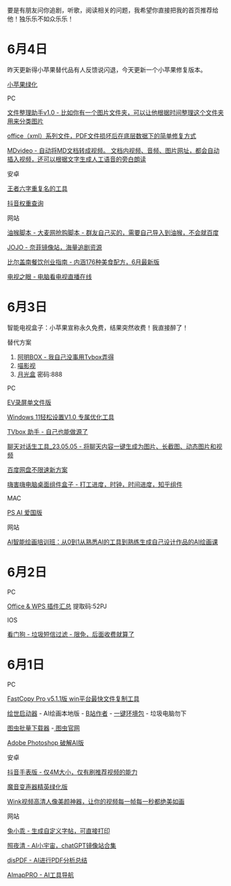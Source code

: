 要是有朋友问你追剧，听歌，阅读相关的问题，我希望你直接把我的首页推荐给他！独乐乐不如众乐乐！

# 6月4日

昨天更新得小苹果替代品有人反馈说闪退，今天更新一个小苹果修复版本。

[小苹果绿化](https://aming.lanzouc.com/inZut0y5w23c)

PC

[文件整理助手v1.0 - 比如你有一个图片文件夹，可以让他根据时间整理这个文件夹用来分类图片](https://aming.lanzouc.com/inR4G0y6dzih)

[office（xml）系列文件，PDF文件损坏后在底层数据下的简单修复方式](https://www.bilibili.com/video/BV14m4y147W2/?vd_source=67484afb90cebf5cf6c805cd35946bcf)

[MDvideo - 自动将MD文档转成视频。 文档内视频、音频、图片网址，都会自动插入视频，还可以根据文字生成人工语音的旁白朗读](https://mdvideo.gshll.com/guide)

安卓

[王者六字重复名的工具](https://aming.lanzouc.com/iB5VP0y6dpih)

[抖音权重查询](https://aming.lanzouc.com/iZxYr0y6dokd)

网站

[油猴脚本 - 大麦网抢购脚本 - 群友自己买的，需要自己导入到油猴，不会就百度](https://aming.lanzouc.com/iQqo70y6e98h)

[JOJO - 奈菲镜像站，海量追剧资源](https://app.syrme.top/#)

[比尔盖南餐饮创业指南 - 内涵176种美食配方，6月最新版](https://pan.baidu.com/s/1Pu8KPUku3X2-HRFmOOaqSw?pwd=6kb6)

[电视之眼 - 电脑看电视直播在线](http://www.tvyan.com/)

# 6月3日

智能电视盒子：小苹果宣称永久免费，结果突然收费！我直接醉了！

替代方案

1. [阿明BOX - 我自己没事用Tvbox弄得](https://aming.lanzouc.com/iqxkn0y10ote)
2. [喵影视](https://www.miaotvs.cn)
3. [月光盒](https://ygbhbox.lanzouw.com/b03kay7je) 密码:888

PC

[EV录屏单文件版](https://aming.lanzouc.com/iyBsf0y224tc)

[Windows 11轻松设置V1.0 专属优化工具](https://aming.lanzouc.com/iagMX0y219cj)

[TVbox 助手 - 自己也能做源了](https://aming.lanzouc.com/iyXl80y22b6b)

[聊天对话生工具_23.05.05 - 将聊天内容一键生成为图片、长截图、动态图片和视频](https://aming.lanzouc.com/igQ3s0y21fxg)

[百度网盘不限速新方案](https://aming.lanzouc.com/ioKcy0y21ufi)

[嗨害嗨电脑桌面组件盒子 - 打工进度，时钟，时间进度，知乎组件](https://haihaihai.vip/)

MAC

[PS AI 爱国版](https://pan.baidu.com/s/1zQWctzRB1fMArcpwDYKnzA?pwd=1234)

网站

[AI智能绘画培训班：从0到1从熟悉AI的工具到熟练生成自己设计作品的AI绘画课](https://www.aliyundrive.com/s/T1fu5qyPnKD)

# 6月2日

PC

[Office & WPS 插件汇总](https://www.123pan.com/s/Tdi8Vv-OwaKA.html) 提取码:52PJ

IOS

[看门狗 - 垃圾短信过滤 - 限免，后面收费就算了](https://apps.apple.com/cn/app/看门狗-短信过滤/id1568104730)

# 6月1日

PC

[FastCopy Pro v5.1.1版 win平台最快文件复制工具](https://magicgenius.lanzoub.com/iTU6u0xr4hgd)

[绘世启动器](https://www.aliyundrive.com/s/nVepSsMSmre) - AI绘画本地版 - [B站作者](https://space.bilibili.com/12566101) - [一键环境包](https://mirrors.tuna.tsinghua.edu.cn/anaconda/archive/Anaconda3-5.3.1-Windows-x86_64.exe) - 垃圾电脑勿下

[图虫批量下载器](https://aming.lanzouc.com/i5XE20xutv7g) -[ 图虫官网](https://stock.tuchong.com/)

[Adobe Photoshop 破解AI版](https://aming.lanzouc.com/iMuUP0xutrch)

安卓

[抖音手表版 - 仅4M大小，仅有刷推荐视频的能力](https://aming.lanzouc.com/ix2ja0xutvsh)

[魔音变声器精英绿化版](https://aming.lanzouc.com/iE1RD0xutwmh)

[Wink视频高清人像美颜神器，让你的视频每一帧每一秒都绝美如画](https://aming.lanzouc.com/iMye60xutwqb)

网站

[兔小乖 - 生成自定义字帖，可直接打印](https://www.tuxiaoguai.com/#/?tempId=1&tempCid=1)

[照夜清 - AI小宇宙，chatGPT镜像站合集](https://chatgpt-site.zhaoyeqing.cn/#/home)

[disPDF - AI进行PDF分析总结](https://www.dispdf.com/)

[AImapPRO - AI工具导航](https://aimappro.com/)